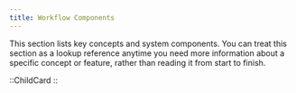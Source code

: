 ```yaml
---
title: Workflow Components
---
```


This section lists key concepts and system components. You can treat this section as a lookup reference anytime you need more information about a specific concept or feature, rather than reading it from start to finish.

::ChildCard
::
